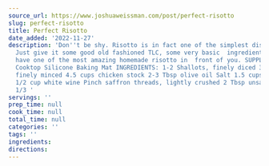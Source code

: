 ```yaml
---
source_url: https://www.joshuaweissman.com/post/perfect-risotto
slug: perfect-risotto
title: Perfect Risotto
date_added: '2022-11-27'
description: 'Don''t be shy. Risotto is in fact one of the simplest dishes on the  planet.
  Just give it some good old fashioned TLC, some very basic  ingredients and you''ll
  have one of the most amazing homemade risotto in  front of you. SUPPLIES USED: Induction
  Cooktop Silicone Baking Mat INGREDIENTS: 1-2 Shallots, finely diced 3 Garlic cloves,
  finely minced 4.5 cups chicken stock 2-3 Tbsp olive oil Salt 1.5 cups Arborio rice
  1/2 cup white wine Pinch saffron threads, lightly crushed 2 Tbsp unsalted butter
  1/3 '
servings: ''
prep_time: null
cook_time: null
total_time: null
categories: ''
tags: ''
ingredients:
directions:
---
```

